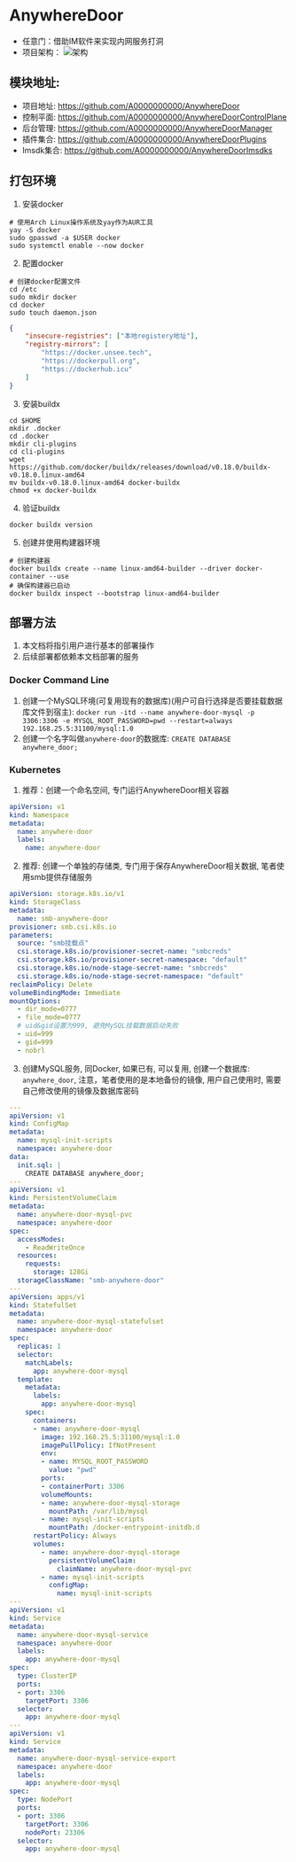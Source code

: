 # AnywhereDoor
* 任意门：借助IM软件来实现内网服务打洞
* 项目架构：
![架构](architecture.png)


## 模块地址:
* 项目地址: https://github.com/A0000000000/AnywhereDoor
* 控制平面: https://github.com/A0000000000/AnywhereDoorControlPlane
* 后台管理: https://github.com/A0000000000/AnywhereDoorManager
* 插件集合: https://github.com/A0000000000/AnywhereDoorPlugins
* Imsdk集合: https://github.com/A0000000000/AnywhereDoorImsdks

## 打包环境
1. 安装docker
```shell
# 使用Arch Linux操作系统及yay作为AUR工具
yay -S docker
sudo gpasswd -a $USER docker
sudo systemctl enable --now docker
```

2. 配置docker
```shell
# 创建docker配置文件
cd /etc
sudo mkdir docker
cd docker
sudo touch daemon.json
```
```json
{
    "insecure-registries": ["本地registery地址"],
    "registry-mirrors": [
	    "https://docker.unsee.tech",
	    "https://dockerpull.org",
	    "https://dockerhub.icu"
    ]
}
```

3. 安装buildx
```shell
cd $HOME
mkdir .docker
cd .docker
mkdir cli-plugins
cd cli-plugins
wget https://github.com/docker/buildx/releases/download/v0.18.0/buildx-v0.18.0.linux-amd64
mv buildx-v0.18.0.linux-amd64 docker-buildx
chmod +x docker-buildx
```

4. 验证buildx
```shell
docker buildx version
```

5. 创建并使用构建器环境
```shell
# 创建构建器
docker buildx create --name linux-amd64-builder --driver docker-container --use
# 确保构建器已启动
docker buildx inspect --bootstrap linux-amd64-builder
```


## 部署方法
1. 本文档将指引用户进行基本的部署操作
2. 后续部署都依赖本文档部署的服务

### Docker Command Line
1. 创建一个MySQL环境(可复用现有的数据库)(用户可自行选择是否要挂载数据库文件到宿主): `docker run -itd --name anywhere-door-mysql -p 3306:3306 -e MYSQL_ROOT_PASSWORD=pwd --restart=always 192.168.25.5:31100/mysql:1.0`
2. 创建一个名字叫做`anywhere-door`的数据库: `CREATE DATABASE anywhere_door;`


### Kubernetes
1. 推荐：创建一个命名空间, 专门运行AnywhereDoor相关容器
```yaml
apiVersion: v1
kind: Namespace
metadata:
  name: anywhere-door
  labels:
    name: anywhere-door
```
2. 推荐: 创建一个单独的存储类, 专门用于保存AnywhereDoor相关数据, 笔者使用smb提供存储服务
```yaml
apiVersion: storage.k8s.io/v1
kind: StorageClass
metadata:
  name: smb-anywhere-door
provisioner: smb.csi.k8s.io
parameters:
  source: "smb挂载点"
  csi.storage.k8s.io/provisioner-secret-name: "smbcreds"
  csi.storage.k8s.io/provisioner-secret-namespace: "default"
  csi.storage.k8s.io/node-stage-secret-name: "smbcreds"
  csi.storage.k8s.io/node-stage-secret-namespace: "default"
reclaimPolicy: Delete
volumeBindingMode: Immediate
mountOptions:
  - dir_mode=0777
  - file_mode=0777
  # uid&gid设置为999, 避免MySQL挂载数据启动失败
  - uid=999
  - gid=999
  - nobrl
```
3. 创建MySQL服务, 同Docker, 如果已有, 可以复用, 创建一个数据库: `anywhere_door`, 注意，笔者使用的是本地备份的镜像, 用户自己使用时, 需要自己修改使用的镜像及数据库密码
```yaml
---
apiVersion: v1
kind: ConfigMap
metadata:
  name: mysql-init-scripts
  namespace: anywhere-door
data:
  init.sql: |
    CREATE DATABASE anywhere_door;
---
apiVersion: v1
kind: PersistentVolumeClaim
metadata:
  name: anywhere-door-mysql-pvc
  namespace: anywhere-door
spec:
  accessModes:
    - ReadWriteOnce
  resources:
    requests:
      storage: 128Gi
  storageClassName: "smb-anywhere-door"
---
apiVersion: apps/v1
kind: StatefulSet
metadata:
  name: anywhere-door-mysql-statefulset
  namespace: anywhere-door
spec:
  replicas: 1
  selector:
    matchLabels:
      app: anywhere-door-mysql
  template:
    metadata:
      labels:
        app: anywhere-door-mysql
    spec:
      containers:
      - name: anywhere-door-mysql
        image: 192.168.25.5:31100/mysql:1.0
        imagePullPolicy: IfNotPresent
        env:
        - name: MYSQL_ROOT_PASSWORD
          value: "pwd"
        ports:
        - containerPort: 3306
        volumeMounts:
        - name: anywhere-door-mysql-storage
          mountPath: /var/lib/mysql
        - name: mysql-init-scripts
          mountPath: /docker-entrypoint-initdb.d
      restartPolicy: Always
      volumes:
        - name: anywhere-door-mysql-storage
          persistentVolumeClaim:
            claimName: anywhere-door-mysql-pvc
        - name: mysql-init-scripts
          configMap:
            name: mysql-init-scripts
---
apiVersion: v1
kind: Service
metadata:
  name: anywhere-door-mysql-service
  namespace: anywhere-door
  labels:
    app: anywhere-door-mysql
spec:
  type: ClusterIP
  ports:
  - port: 3306
    targetPort: 3306
  selector:
    app: anywhere-door-mysql
---
apiVersion: v1
kind: Service
metadata:
  name: anywhere-door-mysql-service-export
  namespace: anywhere-door
  labels:
    app: anywhere-door-mysql
spec:
  type: NodePort
  ports:
  - port: 3306
    targetPort: 3306
    nodePort: 23306
  selector:
    app: anywhere-door-mysql
```
